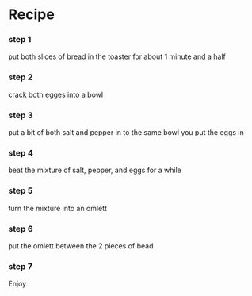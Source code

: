 # Recipe

### step 1
put both slices of bread in the toaster for about 1 minute and a half
### step 2
crack both egges into a bowl
### step 3
put a bit of both salt and pepper in to the same bowl you put the eggs in
### step 4
beat the mixture of salt, pepper, and eggs for a while
### step 5 
turn the mixture into an omlett
### step 6
put the omlett between the 2 pieces of bead
### step 7
Enjoy
